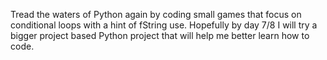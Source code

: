 Tread the waters of Python again by coding small games that focus on conditional loops with a hint of fString use. Hopefully by day 7/8 I will try a bigger project based Python project
that will help me better learn how to code.
